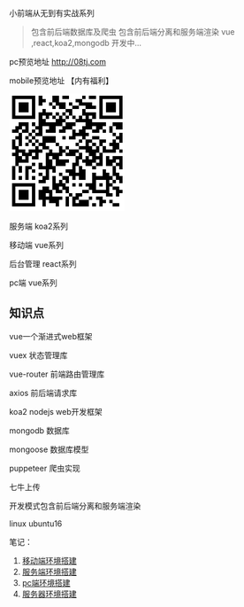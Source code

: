 
小前端从无到有实战系列
> 包含前后端数据库及爬虫 包含前后端分离和服务端渲染 vue ,react,koa2,mongodb 
> 开发中...

pc预览地址 http://08tj.com

mobile预览地址 【内有福利】

![](m.png)

服务端 koa2系列  

移动端 vue系列

后台管理 react系列

pc端 vue系列


## 知识点
vue一个渐进式web框架

vuex 状态管理库

vue-router 前端路由管理库

axios 前后端请求库

koa2 nodejs web开发框架

mongodb 数据库

mongoose 数据库模型

puppeteer 爬虫实现

七牛上传

开发模式包含前后端分离和服务端渲染     

linux ubuntu16

笔记：

1. [移动端环境搭建](./notes/移动端环境搭建.md)
2. [服务端环境搭建](./notes/服务端环境搭建.md)
3. [pc端环境搭建](./notes/pc端环境搭建.md)
4. [服务器环境搭建](./notes/服务器环境搭建.md)



